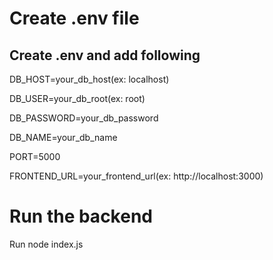 # Create .env file

## Create .env and add following

DB_HOST=your_db_host(ex: localhost)

DB_USER=your_db_root(ex: root)

DB_PASSWORD=your_db_password

DB_NAME=your_db_name

PORT=5000

FRONTEND_URL=your_frontend_url(ex: http://localhost:3000)

# Run the backend

Run node index.js